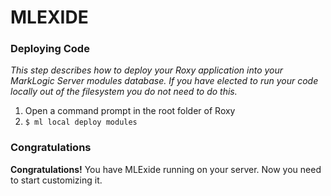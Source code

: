 # MLEXIDE


### Deploying Code
*This step describes how to deploy your Roxy application into your MarkLogic Server modules database. If you have elected to run your code locally out of the filesystem you do not need to do this.*

1. Open a command prompt in the root folder of Roxy
2. `$ ml local deploy modules`

### Congratulations
**Congratulations!** You have MLExide running on your server. Now you need to start customizing it.
